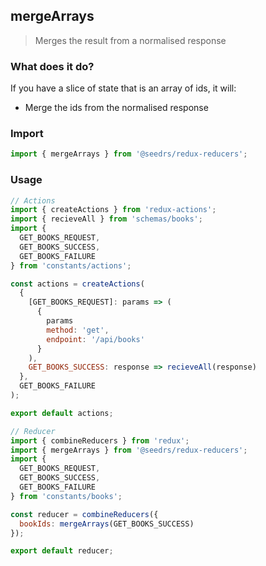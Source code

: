 ## mergeArrays

> Merges the result from a normalised response

### What does it do?

If you have a slice of state that is an array of ids, it will:

* Merge the ids from the normalised response

### Import

```js
import { mergeArrays } from '@seedrs/redux-reducers';
```

### Usage

```js
// Actions
import { createActions } from 'redux-actions';
import { recieveAll } from 'schemas/books';
import {
  GET_BOOKS_REQUEST,
  GET_BOOKS_SUCCESS,
  GET_BOOKS_FAILURE
} from 'constants/actions';

const actions = createActions(
  {
    [GET_BOOKS_REQUEST]: params => (
      {
        params
        method: 'get',
        endpoint: '/api/books'
      }
    ),
    GET_BOOKS_SUCCESS: response => recieveAll(response)
  },
  GET_BOOKS_FAILURE
);

export default actions;
```

```js
// Reducer
import { combineReducers } from 'redux';
import { mergeArrays } from '@seedrs/redux-reducers';
import {
  GET_BOOKS_REQUEST,
  GET_BOOKS_SUCCESS,
  GET_BOOKS_FAILURE
} from 'constants/books';

const reducer = combineReducers({
  bookIds: mergeArrays(GET_BOOKS_SUCCESS)
});

export default reducer;
```
